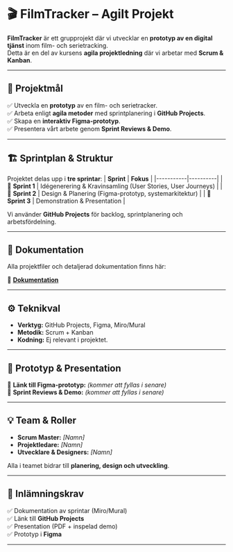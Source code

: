 # 🎬 FilmTracker – Agilt Projekt

**FilmTracker** är ett grupprojekt där vi utvecklar en **prototyp av en digital tjänst** inom film- och serietracking.  
Detta är en del av kursens **agila projektledning** där vi arbetar med **Scrum & Kanban**.

---

## 📌 Projektmål
✅ Utveckla en **prototyp** av en film- och serietracker.  
✅ Arbeta enligt **agila metoder** med sprintplanering i **GitHub Projects**.  
✅ Skapa en **interaktiv Figma-prototyp**.  
✅ Presentera vårt arbete genom **Sprint Reviews & Demo**.  

---

## 🏗️ Sprintplan & Struktur
Projektet delas upp i **tre sprintar**:
| **Sprint** | **Fokus** |
|-----------|----------|
| 🏁 **Sprint 1** | Idégenerering & Kravinsamling (User Stories, User Journeys) |
| 🎨 **Sprint 2** | Design & Planering (Figma-prototyp, systemarkitektur) |
| 🚀 **Sprint 3** | Demonstration & Presentation |

Vi använder **GitHub Projects** för backlog, sprintplanering och arbetsfördelning.

---

## 📂 Dokumentation
Alla projektfiler och detaljerad dokumentation finns här:

📖 **[Dokumentation](docs/documentation.md)**  

---

## ⚙️ Teknikval
- **Verktyg:** GitHub Projects, Figma, Miro/Mural
- **Metodik:** Scrum + Kanban
- **Kodning:** Ej relevant i projektet.

---

## 🎥 Prototyp & Presentation
🔗 **Länk till Figma-prototyp:** *(kommer att fyllas i senare)*  
🎤 **Sprint Reviews & Demo:** *(kommer att fyllas i senare)*  

---

## 💡 Team & Roller
- **Scrum Master:** _[Namn]_
- **Projektledare:** _[Namn]_
- **Utvecklare & Designers:** _[Namn]_

Alla i teamet bidrar till **planering, design och utveckling**.

---

## 📅 Inlämningskrav
✅ Dokumentation av sprintar (Miro/Mural)  
✅ Länk till **GitHub Projects**  
✅ Presentation (PDF + inspelad demo)  
✅ Prototyp i **Figma**  

---
